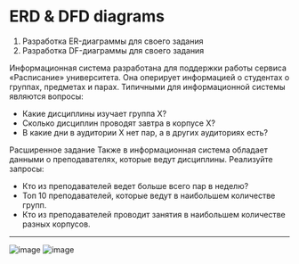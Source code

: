 # ERD & DFD diagrams

1. Разработка ER-диаграммы для своего задания
2. Разработка DF-диаграммы для своего задания


Информационная система разработана для поддержки работы
сервиса «Расписание» университета. Она оперирует информацией
о студентах о группах, предметах и парах.
Типичными для информационной системы являются вопросы:
+ Какие дисциплины изучает группа Х?
+ Сколько дисциплин проводят завтра в корпусе Х?
+ В какие дни в аудитории Х нет пар, а в других аудиториях есть?


Расширенное задание
Также в информационная система обладает данными о
преподавателях, которые ведут дисциплины.
Реализуйте запросы:
+ Кто из преподавателей ведет больше всего пар в неделю?
+ Топ 10 преподавателей, которые ведут в наибольшем
количестве групп.
+ Кто из преподавателей проводит занятия в наибольшем
количестве разных корпусов.

-----

![image](https://github.com/Lszoa/Databases-and-information-systems/assets/115508876/a83c0c5e-fe71-4406-afd9-2a15014435e7)
![image](https://github.com/Lszoa/Databases-and-information-systems/assets/115508876/841fbc52-cd52-4e8e-9a15-8a41aec9de53)

